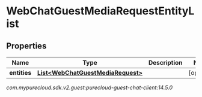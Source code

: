 # WebChatGuestMediaRequestEntityList


## Properties

| Name | Type | Description | Notes |
| ------------ | ------------- | ------------- | ------------- |
| **entities** | [**List&lt;WebChatGuestMediaRequest&gt;**](WebChatGuestMediaRequest) |  |  [optional] |




_com.mypurecloud.sdk.v2.guest:purecloud-guest-chat-client:14.5.0_